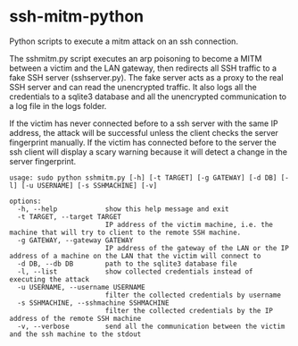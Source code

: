 # ssh-mitm-python
Python scripts to execute a mitm attack on an ssh connection.

The sshmitm.py script executes an arp poisoning to become a MITM between a victim and the LAN gateway, then redirects all SSH traffic to a fake SSH server (sshserver.py). The fake server acts as a proxy to the real SSH server and can read the unencrypted traffic. It also logs all the credentials to a sqlite3 database and all the unencrypted communication to a log file in the logs folder.

If the victim has never connected before to a ssh server with the same IP address, the attack will be successful unless the client checks the server fingerprint manually. If the victim has connected before to the server the ssh client will display a scary warning because it will detect a change in the server fingerprint.

```
usage: sudo python sshmitm.py [-h] [-t TARGET] [-g GATEWAY] [-d DB] [-l] [-u USERNAME] [-s SSHMACHINE] [-v]

options:
  -h, --help            show this help message and exit
  -t TARGET, --target TARGET
                        IP address of the victim machine, i.e. the machine that will try to client to the remote SSH machine.
  -g GATEWAY, --gateway GATEWAY
                        IP address of the gateway of the LAN or the IP address of a machine on the LAN that the victim will connect to
  -d DB, --db DB        path to the sqlite3 database file
  -l, --list            show collected credentials instead of executing the attack
  -u USERNAME, --username USERNAME
                        filter the collected credentials by username
  -s SSHMACHINE, --sshmachine SSHMACHINE
                        filter the collected credentials by the IP address of the remote SSH machine
  -v, --verbose         send all the communication between the victim and the ssh machine to the stdout
```
